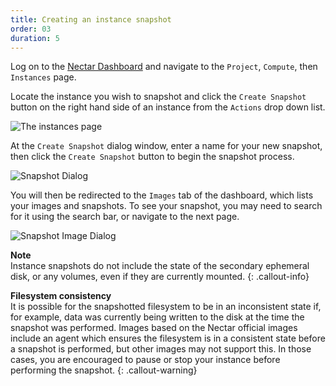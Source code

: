 ```yaml
---
title: Creating an instance snapshot
order: 03
duration: 5
---
```


Log on to the [Nectar Dashboard](https://dashboard.rc.nectar.org.au) and navigate to the `Project`, `Compute`, then `Instances` page.

Locate the instance you wish to snapshot and click the `Create Snapshot` button on the right hand side of an instance from the `Actions` drop down list.

![The instances page]({{site.baseurl}}/assets/images/snapshots/snapshot-from-instances-page.png)

At the `Create Snapshot` dialog window, enter a name for your new snapshot, then click the `Create Snapshot` button to begin the snapshot process.

![Snapshot Dialog]({{site.baseurl}}/assets/images/snapshots/snapshot-instance-dialog.png)

You will then be redirected to the `Images` tab of the dashboard, which lists your images and snapshots.
To see your snapshot, you may need to search for it using the search bar, or navigate to the next page.

![Snapshot Image Dialog]({{site.baseurl}}/assets/images/snapshots/snapshot-from-images-page.png)

**Note**  
Instance snapshots do not include the state of the secondary ephemeral disk, or any volumes, even if they are currently mounted.
{: .callout-info}

**Filesystem consistency**  
It is possible for the snapshotted filesystem to be in an inconsistent state if, for example, data was currently being written to the disk at the time the snapshot was performed.
Images based on the Nectar official images include an agent which ensures the filesystem is in a consistent state before a snapshot is performed, but other images may not support this.
In those cases, you are encouraged to pause or stop your instance before performing the snapshot.
{: .callout-warning}
